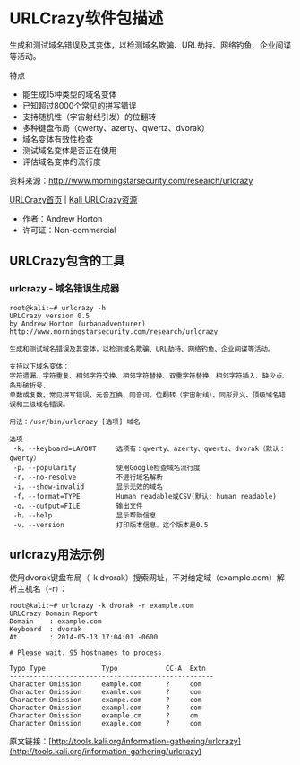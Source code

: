 # URLCrazy软件包描述

生成和测试域名错误及其变体，以检测域名欺骗、URL劫持、网络钓鱼、企业间谍等活动。

特点

- 能生成15种类型的域名变体
- 已知超过8000个常见的拼写错误
- 支持随机性（宇宙射线引发）的位翻转
- 多种键盘布局（qwerty、azerty、qwertz、dvorak）
- 域名变体有效性检查
- 测试域名变体是否正在使用
- 评估域名变体的流行度

资料来源：http://www.morningstarsecurity.com/research/urlcrazy

[URLCrazy首页](http://www.morningstarsecurity.com/research/urlcrazy) | [Kali URLCrazy资源](http://git.kali.org/gitweb/?p=packages/urlcrazy.git;a=summary)

- 作者：Andrew Horton
- 许可证：Non-commercial

## URLCrazy包含的工具
### urlcrazy - 域名错误生成器
```
root@kali:~# urlcrazy -h
URLCrazy version 0.5
by Andrew Horton (urbanadventurer)
http://www.morningstarsecurity.com/research/urlcrazy

生成和测试域名错误及其变体，以检测域名欺骗、URL劫持、网络钓鱼、企业间谍等活动。

支持以下域名变体：
字符遗漏、字符重复、相邻字符交换、相邻字符替换、双重字符替换、相邻字符插入、缺少点、条形破折号、
单数或复数、常见拼写错误、元音互换、同音词、位翻转（宇宙射线）、同形异义、顶级域名错误和二级域名错误。

用法：/usr/bin/urlcrazy [选项] 域名

选项
 -k，--keyboard=LAYOUT     选项有：qwerty、azerty、qwertz、dvorak（默认：qwerty）
 -p，--popularity          使用Google检查域名流行度
 -r，--no-resolve          不进行域名解析
 -i，--show-invalid        显示无效的域名
 -f，--format=TYPE         Human readable或CSV(默认: human readable)
 -o，--output=FILE         输出文件
 -h，--help                显示帮助信息
 -v，--version             打印版本信息。这个版本是0.5
```
## urlcrazy用法示例

使用dvorak键盘布局（-k dvorak）搜索网址，不对给定域（example.com）解析主机名（-r）：
```
root@kali:~# urlcrazy -k dvorak -r example.com
URLCrazy Domain Report
Domain    : example.com
Keyboard  : dvorak
At        : 2014-05-13 17:04:01 -0600

# Please wait. 95 hostnames to process

Typo Type              Typo            CC-A  Extn
---------------------------------------------------
Character Omission     eample.com      ?     com
Character Omission     examle.com      ?     com
Character Omission     exampe.com      ?     com
Character Omission     exampl.com      ?     com
Character Omission     example.cm      ?     cm
Character Omission     exaple.com      ?     com
```
原文链接：[http://tools.kali.org/information-gathering/urlcrazy](http://tools.kali.org/information-gathering/urlcrazy)

